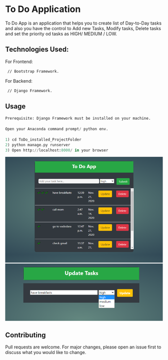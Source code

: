 # To Do Application

To Do App is an application that helps you to create list of Day-to-Day tasks and also you have the control to Add new Tasks, Modify tasks, Delete tasks and set the priority od tasks as HIGH/ MEDIUM / LOW.   

## Technologies Used:

For Frontend: 

```bash
 // Bootstrap Framework.
```
For Backend: 

```bash
 // Django Framework.
```

## Usage

```python
Prerequisite: Django Framework must be installed on your machine. 

Open your Anaconda command prompt/ python env.

1) cd ToDo_installed_ProjectFolder 
2) python manage.py runserver 
3) Open http://localhost:8000/ in your browser 

```

![alt text](https://github.com/ParthLPatel/To-Do-App/blob/main/img1.png?raw=true)
![alt text](https://github.com/ParthLPatel/To-Do-App/blob/main/img2.png?raw=true)



## Contributing
Pull requests are welcome. For major changes, please open an issue first to discuss what you would like to change.
